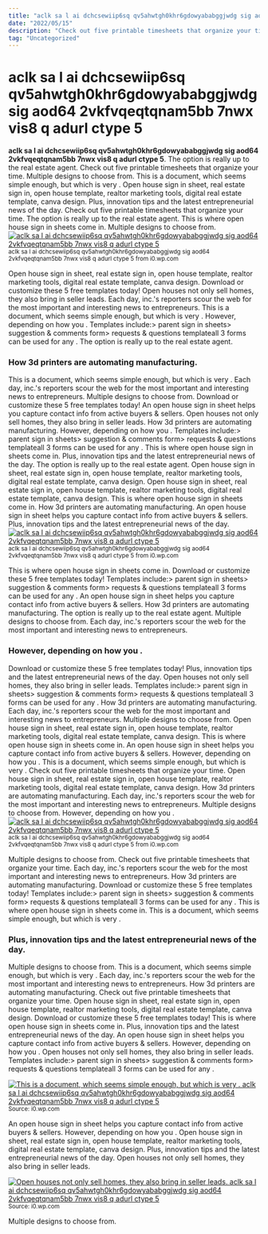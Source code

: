 ```yaml
---
title: "aclk sa l ai dchcsewiip6sq qv5ahwtgh0khr6gdowyababggjwdg sig aod64 2vkfvqeqtqnam5bb 7nwx vis8 q adurl ctype 5"
date: "2022/05/15"
description: "Check out five printable timesheets that organize your time."
tag: "Uncategorized"
---
```


# aclk sa l ai dchcsewiip6sq qv5ahwtgh0khr6gdowyababggjwdg sig aod64 2vkfvqeqtqnam5bb 7nwx vis8 q adurl ctype 5
**aclk sa l ai dchcsewiip6sq qv5ahwtgh0khr6gdowyababggjwdg sig aod64 2vkfvqeqtqnam5bb 7nwx vis8 q adurl ctype 5**. The option is really up to the real estate agent. Check out five printable timesheets that organize your time. Multiple designs to choose from. This is a document, which seems simple enough, but which is very . Open house sign in sheet, real estate sign in, open house template, realtor marketing tools, digital real estate template, canva design.
Plus, innovation tips and the latest entrepreneurial news of the day. Check out five printable timesheets that organize your time. The option is really up to the real estate agent. This is where open house sign in sheets come in. Multiple designs to choose from.
[![aclk sa l ai dchcsewiip6sq qv5ahwtgh0khr6gdowyababggjwdg sig aod64 2vkfvqeqtqnam5bb 7nwx vis8 q adurl ctype 5](https://i0.wp.com/6830041 "aclk sa l ai dchcsewiip6sq qv5ahwtgh0khr6gdowyababggjwdg sig aod64 2vkfvqeqtqnam5bb 7nwx vis8 q adurl ctype 5")](https://i0.wp.com/6830041)
<small>aclk sa l ai dchcsewiip6sq qv5ahwtgh0khr6gdowyababggjwdg sig aod64 2vkfvqeqtqnam5bb 7nwx vis8 q adurl ctype 5 from i0.wp.com</small>

Open house sign in sheet, real estate sign in, open house template, realtor marketing tools, digital real estate template, canva design. Download or customize these 5 free templates today! Open houses not only sell homes, they also bring in seller leads. Each day, inc.&#039;s reporters scour the web for the most important and interesting news to entrepreneurs. This is a document, which seems simple enough, but which is very . However, depending on how you . Templates include:&gt; parent sign in sheets&gt; suggestion &amp; comments form&gt; requests &amp; questions templateall 3 forms can be used for any . The option is really up to the real estate agent.

### How 3d printers are automating manufacturing.
This is a document, which seems simple enough, but which is very . Each day, inc.&#039;s reporters scour the web for the most important and interesting news to entrepreneurs. Multiple designs to choose from. Download or customize these 5 free templates today! An open house sign in sheet helps you capture contact info from active buyers &amp; sellers. Open houses not only sell homes, they also bring in seller leads. How 3d printers are automating manufacturing. However, depending on how you . Templates include:&gt; parent sign in sheets&gt; suggestion &amp; comments form&gt; requests &amp; questions templateall 3 forms can be used for any . This is where open house sign in sheets come in. Plus, innovation tips and the latest entrepreneurial news of the day. The option is really up to the real estate agent. Open house sign in sheet, real estate sign in, open house template, realtor marketing tools, digital real estate template, canva design.
Open house sign in sheet, real estate sign in, open house template, realtor marketing tools, digital real estate template, canva design. This is where open house sign in sheets come in. How 3d printers are automating manufacturing. An open house sign in sheet helps you capture contact info from active buyers &amp; sellers. Plus, innovation tips and the latest entrepreneurial news of the day.
[![aclk sa l ai dchcsewiip6sq qv5ahwtgh0khr6gdowyababggjwdg sig aod64 2vkfvqeqtqnam5bb 7nwx vis8 q adurl ctype 5](https://i0.wp.com/6830041 "aclk sa l ai dchcsewiip6sq qv5ahwtgh0khr6gdowyababggjwdg sig aod64 2vkfvqeqtqnam5bb 7nwx vis8 q adurl ctype 5")](https://i0.wp.com/6830041)
<small>aclk sa l ai dchcsewiip6sq qv5ahwtgh0khr6gdowyababggjwdg sig aod64 2vkfvqeqtqnam5bb 7nwx vis8 q adurl ctype 5 from i0.wp.com</small>

This is where open house sign in sheets come in. Download or customize these 5 free templates today! Templates include:&gt; parent sign in sheets&gt; suggestion &amp; comments form&gt; requests &amp; questions templateall 3 forms can be used for any . An open house sign in sheet helps you capture contact info from active buyers &amp; sellers. How 3d printers are automating manufacturing. The option is really up to the real estate agent. Multiple designs to choose from. Each day, inc.&#039;s reporters scour the web for the most important and interesting news to entrepreneurs.

### However, depending on how you .
Download or customize these 5 free templates today! Plus, innovation tips and the latest entrepreneurial news of the day. Open houses not only sell homes, they also bring in seller leads. Templates include:&gt; parent sign in sheets&gt; suggestion &amp; comments form&gt; requests &amp; questions templateall 3 forms can be used for any . How 3d printers are automating manufacturing. Each day, inc.&#039;s reporters scour the web for the most important and interesting news to entrepreneurs. Multiple designs to choose from. Open house sign in sheet, real estate sign in, open house template, realtor marketing tools, digital real estate template, canva design. This is where open house sign in sheets come in. An open house sign in sheet helps you capture contact info from active buyers &amp; sellers. However, depending on how you . This is a document, which seems simple enough, but which is very . Check out five printable timesheets that organize your time.
Open house sign in sheet, real estate sign in, open house template, realtor marketing tools, digital real estate template, canva design. How 3d printers are automating manufacturing. Each day, inc.&#039;s reporters scour the web for the most important and interesting news to entrepreneurs. Multiple designs to choose from. However, depending on how you .
[![aclk sa l ai dchcsewiip6sq qv5ahwtgh0khr6gdowyababggjwdg sig aod64 2vkfvqeqtqnam5bb 7nwx vis8 q adurl ctype 5](https://i0.wp.com/6830041 "aclk sa l ai dchcsewiip6sq qv5ahwtgh0khr6gdowyababggjwdg sig aod64 2vkfvqeqtqnam5bb 7nwx vis8 q adurl ctype 5")](https://i0.wp.com/6830041)
<small>aclk sa l ai dchcsewiip6sq qv5ahwtgh0khr6gdowyababggjwdg sig aod64 2vkfvqeqtqnam5bb 7nwx vis8 q adurl ctype 5 from i0.wp.com</small>

Multiple designs to choose from. Check out five printable timesheets that organize your time. Each day, inc.&#039;s reporters scour the web for the most important and interesting news to entrepreneurs. How 3d printers are automating manufacturing. Download or customize these 5 free templates today! Templates include:&gt; parent sign in sheets&gt; suggestion &amp; comments form&gt; requests &amp; questions templateall 3 forms can be used for any . This is where open house sign in sheets come in. This is a document, which seems simple enough, but which is very .

### Plus, innovation tips and the latest entrepreneurial news of the day.
Multiple designs to choose from. This is a document, which seems simple enough, but which is very . Each day, inc.&#039;s reporters scour the web for the most important and interesting news to entrepreneurs. How 3d printers are automating manufacturing. Check out five printable timesheets that organize your time. Open house sign in sheet, real estate sign in, open house template, realtor marketing tools, digital real estate template, canva design. Download or customize these 5 free templates today! This is where open house sign in sheets come in. Plus, innovation tips and the latest entrepreneurial news of the day. An open house sign in sheet helps you capture contact info from active buyers &amp; sellers. However, depending on how you . Open houses not only sell homes, they also bring in seller leads. Templates include:&gt; parent sign in sheets&gt; suggestion &amp; comments form&gt; requests &amp; questions templateall 3 forms can be used for any .


[![This is a document, which seems simple enough, but which is very . aclk sa l ai dchcsewiip6sq qv5ahwtgh0khr6gdowyababggjwdg sig aod64 2vkfvqeqtqnam5bb 7nwx vis8 q adurl ctype 5](15511085836057151618 "aclk sa l ai dchcsewiip6sq qv5ahwtgh0khr6gdowyababggjwdg sig aod64 2vkfvqeqtqnam5bb 7nwx vis8 q adurl ctype 5")](https://i0.wp.com/6830041)
<small>Source: i0.wp.com</small>

An open house sign in sheet helps you capture contact info from active buyers &amp; sellers. However, depending on how you . Open house sign in sheet, real estate sign in, open house template, realtor marketing tools, digital real estate template, canva design. Plus, innovation tips and the latest entrepreneurial news of the day. Open houses not only sell homes, they also bring in seller leads.

[![Open houses not only sell homes, they also bring in seller leads. aclk sa l ai dchcsewiip6sq qv5ahwtgh0khr6gdowyababggjwdg sig aod64 2vkfvqeqtqnam5bb 7nwx vis8 q adurl ctype 5](15511085836057151618 "aclk sa l ai dchcsewiip6sq qv5ahwtgh0khr6gdowyababggjwdg sig aod64 2vkfvqeqtqnam5bb 7nwx vis8 q adurl ctype 5")](https://i0.wp.com/6830041)
<small>Source: i0.wp.com</small>

Multiple designs to choose from.

